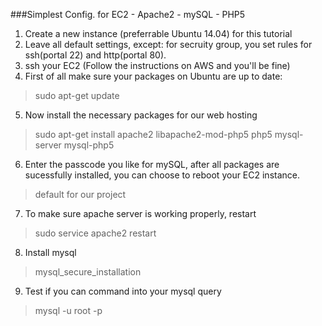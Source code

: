 ###Simplest Config. for EC2 - Apache2 - mySQL - PHP5

1. Create a new instance (preferrable Ubuntu 14.04) for this tutorial
2. Leave all default settings, except: for secruity group, you set rules for ssh(portal 22) and http(portal 80).
3. ssh your EC2 (Follow the instructions on AWS and you'll be fine)
4. First of all make sure your packages on Ubuntu are up to date:
> sudo apt-get update
5. Now install the necessary packages for our web hosting
> sudo apt-get install apache2 libapache2-mod-php5 php5 mysql-server mysql-php5

6. Enter the passcode you like for mySQL, after all packages are sucessfully installed, you can choose to reboot your EC2 instance.
> default for our project

7. To make sure apache server is working properly, restart
> sudo service apache2 restart
8. Install mysql
> mysql_secure_installation
9. Test if you can command into your mysql query
> mysql -u root -p


